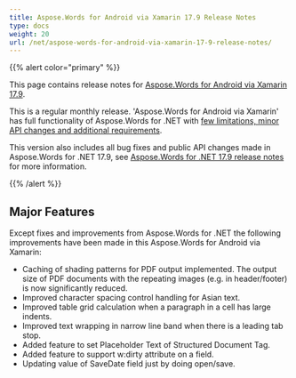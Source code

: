 ```yaml
---
title: Aspose.Words for Android via Xamarin 17.9 Release Notes
type: docs
weight: 20
url: /net/aspose-words-for-android-via-xamarin-17-9-release-notes/
---
```


{{% alert color="primary" %}} 

This page contains release notes for [Aspose.Words for Android via Xamarin 17.9](https://downloads.aspose.com/words/androidxamarin/new-releases/aspose.words-for-android-via-xamarin-17.9/).

This is a regular monthly release. 'Aspose.Words for Android via Xamarin' has full functionality of Aspose.Words for .NET with [few limitations, minor API changes and additional requirements](https://docs.aspose.com/words/net/xamarin-and-net-standard-2-0-limitations-and-api-differences/).

This version also includes all bug fixes and public API changes made in Aspose.Words for .NET 17.9, see [Aspose.Words for .NET 17.9 release notes](/words/net/aspose-words-for-net-17-9-release-notes/) for more information.

{{% /alert %}} 
## **Major Features**
Except fixes and improvements from Aspose.Words for .NET the following improvements have been made in this Aspose.Words for Android via Xamarin:

- Caching of shading patterns for PDF output implemented. The output size of PDF documents with the repeating images (e.g. in header/footer) is now significantly reduced.
- Improved character spacing control handling for Asian text.
- Improved table grid calculation when a paragraph in a cell has large indents.
- Improved text wrapping in narrow line band when there is a leading tab stop.
- Added feature to set Placeholder Text of Structured Document Tag.
- Added feature to support w:dirty attribute on a field.
- Updating value of SaveDate field just by doing open/save.
